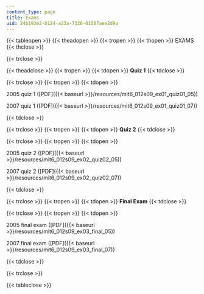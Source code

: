 ```yaml
---
content_type: page
title: Exams
uid: 24b193e2-b124-a23a-7326-01507aee2d9a
---
```


{{< tableopen >}}
{{< theadopen >}}
{{< tropen >}}
{{< thopen >}}
EXAMS
{{< thclose >}}

{{< trclose >}}

{{< theadclose >}}
{{< tropen >}}
{{< tdopen >}}
**Quiz 1**
{{< tdclose >}}

{{< trclose >}}
{{< tropen >}}
{{< tdopen >}}


2005 quiz 1 ([PDF]({{< baseurl >}}/resources/mit6_012s09_ex01_quiz01_05))

2007 quiz 1 ([PDF]({{< baseurl >}}/resources/mit6_012s09_ex01_quiz01_07))


{{< tdclose >}}

{{< trclose >}}
{{< tropen >}}
{{< tdopen >}}
**Quiz 2**
{{< tdclose >}}

{{< trclose >}}
{{< tropen >}}
{{< tdopen >}}


2005 quiz 2 ([PDF]({{< baseurl >}}/resources/mit6_012s09_ex02_quiz02_05))

2007 quiz 2 ([PDF]({{< baseurl >}}/resources/mit6_012s09_ex02_quiz02_07))


{{< tdclose >}}

{{< trclose >}}
{{< tropen >}}
{{< tdopen >}}
**Final Exam**
{{< tdclose >}}

{{< trclose >}}
{{< tropen >}}
{{< tdopen >}}


2005 final exam ([PDF]({{< baseurl >}}/resources/mit6_012s09_ex03_final_05))

2007 final exam ([PDF]({{< baseurl >}}/resources/mit6_012s09_ex03_final_07))


{{< tdclose >}}

{{< trclose >}}

{{< tableclose >}}